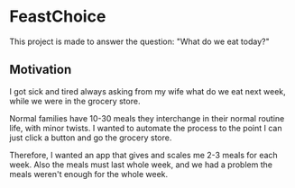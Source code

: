 # FeastChoice

This project is made to answer the question: "What do we eat today?"

## Motivation

I got sick and tired always asking from my wife what do we eat next week, while we were in the grocery store.

Normal families have 10-30 meals they interchange in their normal routine life, with minor twists. I wanted to automate the process to the point I can just click a button and go the grocery store. 

Therefore, I wanted an app that gives and scales me 2-3 meals for each week. Also the meals must last whole week, and we had a problem the meals weren't enough for the whole week.
